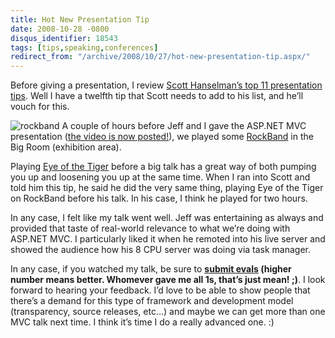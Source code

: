 ```yaml
---
title: Hot New Presentation Tip
date: 2008-10-28 -0800
disqus_identifier: 18543
tags: [tips,speaking,conferences]
redirect_from: "/archive/2008/10/27/hot-new-presentation-tip.aspx/"
---
```


Before giving a presentation, I review [Scott Hanselman’s top 11
presentation
tips](http://www.hanselman.com/blog/11TopTipsForASuccessfulTechnicalPresentation.aspx "Presentation Tips").
Well I have a twelfth tip that Scott needs to add to his list, and he’ll
vouch for this.

![rockband](https://haacked.com/images/haacked_com/WindowsLiveWriter/HotNewPresentationTip_9F48/rockband_3.jpg "rockband")
A couple of hours before Jeff and I gave the ASP.NET MVC presentation
([the video is now
posted!](http://channel9.msdn.com/pdc2008/PC21/ "Video of my talk")), we
played some [RockBand](http://www.rockband.com/ "RockBand") in the Big
Room (exhibition area).

Playing [Eye of the
Tiger](http://www.youtube.com/watch?v=HHWS0H2JqSU "Eye of the Tiger")
before a big talk has a great way of both pumping you up and loosening
you up at the same time. When I ran into Scott and told him this tip, he
said he did the very same thing, playing Eye of the Tiger on RockBand
before his talk. In his case, I think he played for two hours.

In any case, I felt like my talk went well. Jeff was entertaining as
always and provided that taste of real-world relevance to what we’re
doing with ASP.NET MVC. I particularly liked it when he remoted into his
live server and showed the audience how his 8 CPU server was doing via
task manager.

In any case, if you watched my talk, be sure to **[submit
evals](http://is.gd/57Yv "Submit Evals of ASP.NET MVC talk at PDC")
(higher number means better. Whomever gave me all 1s, that’s just mean!
;)**. I look forward to hearing your feedback. I’d love to be able to
show people that there’s a demand for this type of framework and
development model (transparency, source releases, etc…) and maybe we can
get more than one MVC talk next time. I think it’s time I do a really
advanced one. :)

